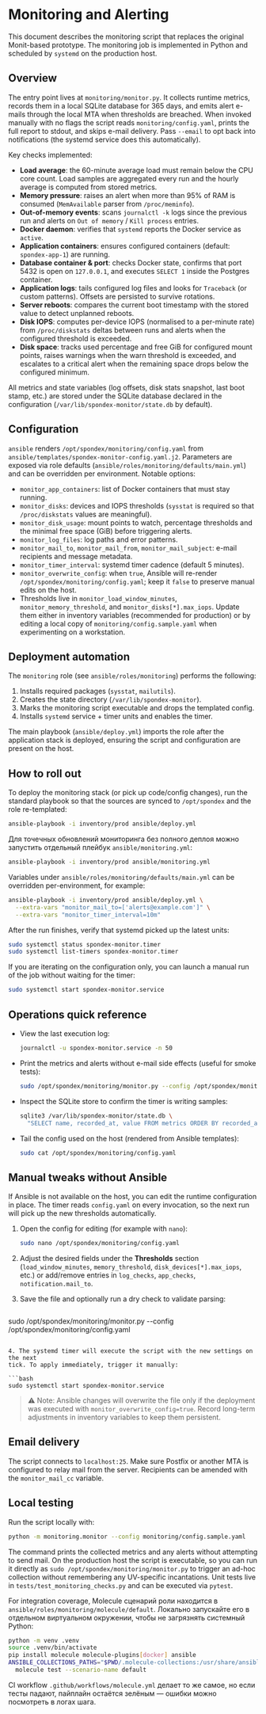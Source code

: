 # Monitoring and Alerting

This document describes the monitoring script that replaces the original Monit-based
prototype. The monitoring job is implemented in Python and scheduled by
`systemd` on the production host.

## Overview

The entry point lives at `monitoring/monitor.py`. It collects runtime metrics,
records them in a local SQLite database for 365 days, and emits alert e-mails
through the local MTA when thresholds are breached. When invoked manually with
no flags the script reads `monitoring/config.yaml`, prints the full report to
stdout, and skips e-mail delivery. Pass `--email` to opt back into
notifications (the systemd service does this automatically).

Key checks implemented:

- **Load average**: the 60-minute average load must remain below the CPU core
  count. Load samples are aggregated every run and the hourly average is
  computed from stored metrics.
- **Memory pressure**: raises an alert when more than 95% of RAM is consumed
  (`MemAvailable` parser from `/proc/meminfo`).
- **Out-of-memory events**: scans `journalctl -k` logs since the previous run
  and alerts on `Out of memory` / `Kill process` entries.
- **Docker daemon**: verifies that `systemd` reports the Docker service as
  `active`.
- **Application containers**: ensures configured containers (default:
  `spondex-app-1`) are running.
- **Database container & port**: checks Docker state, confirms that port 5432 is
  open on `127.0.0.1`, and executes `SELECT 1` inside the Postgres container.
- **Application logs**: tails configured log files and looks for `Traceback` (or
  custom patterns). Offsets are persisted to survive rotations.
- **Server reboots**: compares the current boot timestamp with the stored value
  to detect unplanned reboots.
- **Disk IOPS**: computes per-device IOPS (normalised to a per-minute rate)
  from `/proc/diskstats` deltas between runs and alerts when the configured
  threshold is exceeded.
- **Disk space**: tracks used percentage and free GiB for configured mount
  points, raises warnings when the warn threshold is exceeded, and escalates to
  a critical alert when the remaining space drops below the configured
  minimum.

All metrics and state variables (log offsets, disk stats snapshot, last boot
stamp, etc.) are stored under the SQLite database declared in the configuration
(`/var/lib/spondex-monitor/state.db` by default).

## Configuration

`ansible` renders `/opt/spondex/monitoring/config.yaml` from
`ansible/templates/spondex-monitor-config.yaml.j2`. Parameters are exposed via
role defaults (`ansible/roles/monitoring/defaults/main.yml`) and can be
overridden per environment. Notable options:

- `monitor_app_containers`: list of Docker containers that must stay running.
- `monitor_disks`: devices and IOPS thresholds (`sysstat` is required so that
  `/proc/diskstats` values are meaningful).
- `monitor_disk_usage`: mount points to watch, percentage thresholds and the
  minimal free space (GiB) before triggering alerts.
- `monitor_log_files`: log paths and error patterns.
- `monitor_mail_to`, `monitor_mail_from`, `monitor_mail_subject`: e-mail
  recipients and message metadata.
- `monitor_timer_interval`: systemd timer cadence (default 5 minutes).
- `monitor_overwrite_config`: when `true`, Ansible will re-render
  `/opt/spondex/monitoring/config.yaml`; keep it `false` to preserve manual
  edits on the host.
- Thresholds live in `monitor_load_window_minutes`, `monitor_memory_threshold`,
  and `monitor_disks[*].max_iops`. Update them either in inventory variables
  (recommended for production) or by editing a local copy of
  `monitoring/config.sample.yaml` when experimenting on a workstation.

## Deployment automation

The `monitoring` role (see `ansible/roles/monitoring`) performs the following:

1. Installs required packages (`sysstat`, `mailutils`).
2. Creates the state directory (`/var/lib/spondex-monitor`).
3. Marks the monitoring script executable and drops the templated config.
4. Installs `systemd` service + timer units and enables the timer.

The main playbook (`ansible/deploy.yml`) imports the role after the application
stack is deployed, ensuring the script and configuration are present on the
host.

## How to roll out

To deploy the monitoring stack (or pick up code/config changes), run the
standard playbook so that the sources are synced to `/opt/spondex` and the role
re-templated:

```bash
ansible-playbook -i inventory/prod ansible/deploy.yml
```

Для точечных обновлений мониторинга без полного деплоя можно запустить отдельный
плейбук `ansible/monitoring.yml`:

```bash
ansible-playbook -i inventory/prod ansible/monitoring.yml
```

Variables under `ansible/roles/monitoring/defaults/main.yml` can be overridden
per-environment, for example:

```bash
ansible-playbook -i inventory/prod ansible/deploy.yml \
  --extra-vars "monitor_mail_to=['alerts@example.com']" \
  --extra-vars "monitor_timer_interval=10m"
```

After the run finishes, verify that systemd picked up the latest units:

```bash
sudo systemctl status spondex-monitor.timer
sudo systemctl list-timers spondex-monitor.timer
```

If you are iterating on the configuration only, you can launch a manual run of
the job without waiting for the timer:

```bash
sudo systemctl start spondex-monitor.service
```

## Operations quick reference

- View the last execution log:

  ```bash
  journalctl -u spondex-monitor.service -n 50
  ```

- Print the metrics and alerts without e-mail side effects (useful for smoke
  tests):

  ```bash
  sudo /opt/spondex/monitoring/monitor.py --config /opt/spondex/monitoring/config.yaml
  ```

- Inspect the SQLite store to confirm the timer is writing samples:

  ```bash
  sqlite3 /var/lib/spondex-monitor/state.db \
    "SELECT name, recorded_at, value FROM metrics ORDER BY recorded_at DESC LIMIT 10;"
  ```

- Tail the config used on the host (rendered from Ansible templates):

  ```bash
  sudo cat /opt/spondex/monitoring/config.yaml
  ```

## Manual tweaks without Ansible

If Ansible is not available on the host, you can edit the runtime configuration
in place. The timer reads `config.yaml` on every invocation, so the next run
will pick up the new thresholds automatically.

1. Open the config for editing (for example with `nano`):

   ```bash
   sudo nano /opt/spondex/monitoring/config.yaml
   ```

2. Adjust the desired fields under the **Thresholds** section (`load_window_minutes`,
   `memory_threshold`, `disk_devices[*].max_iops`, etc.) or add/remove entries in
   `log_checks`, `app_checks`, `notification.mail_to`.

3. Save the file and optionally run a dry check to validate parsing:

   ```bash
  sudo /opt/spondex/monitoring/monitor.py --config /opt/spondex/monitoring/config.yaml
   ```

4. The systemd timer will execute the script with the new settings on the next
   tick. To apply immediately, trigger it manually:

   ```bash
   sudo systemctl start spondex-monitor.service
   ```

> ⚠️ Note: Ansible changes will overwrite the file only if the deployment was
> executed with `monitor_overwrite_config=true`. Record long-term adjustments in
> inventory variables to keep them persistent.

## Email delivery

The script connects to `localhost:25`. Make sure Postfix or another MTA is
configured to relay mail from the server. Recipients can be amended with the
`monitor_mail_cc` variable.

## Local testing

Run the script locally with:

```bash
python -m monitoring.monitor --config monitoring/config.sample.yaml
```

The command prints the collected metrics and any alerts without attempting to
send mail. On the production host the script is executable, so you can run it
directly as `sudo /opt/spondex/monitoring/monitor.py` to trigger an ad-hoc
collection without remembering any UV-specific incantations. Unit tests live in
`tests/test_monitoring_checks.py` and can be executed via `pytest`.

For integration coverage, Molecule сценарий роли находится в
`ansible/roles/monitoring/molecule/default`. Локально запускайте его в отдельном
виртуальном окружении, чтобы не загрязнять системный Python:

```bash
python -m venv .venv
source .venv/bin/activate
pip install molecule molecule-plugins[docker] ansible
ANSIBLE_COLLECTIONS_PATHS="$PWD/.molecule-collections:/usr/share/ansible/collections" \
  molecule test --scenario-name default
```

CI workflow `.github/workflows/molecule.yml` делает то же самое, но если тесты
падают, пайплайн остаётся зелёным — ошибки можно посмотреть в логах шага.
